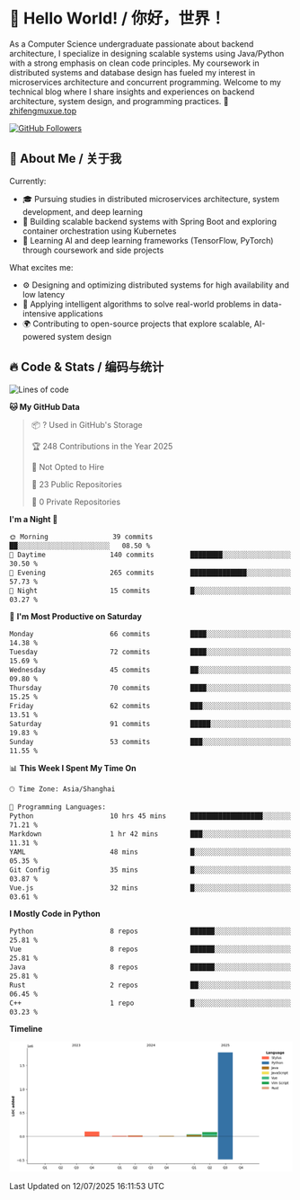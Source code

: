 # 👋 Hello World! / 你好，世界！

As a Computer Science undergraduate passionate about backend architecture, I specialize in designing scalable systems using Java/Python with a strong emphasis on clean code principles. My coursework in distributed systems and database design has fueled my interest in microservices architecture and concurrent programming. Welcome to my technical blog where I share insights and experiences on backend architecture, system design, and programming practices.
🔗 [zhifengmuxue.top](https://zhifengmuxue.top)

[![GitHub Followers](https://img.shields.io/github/followers/zhifengmuxue?logo=github&style=social)](https://github.com/zhifengmuxue)




## 🚀 About Me / 关于我
Currently:
- 🎓 Pursuing studies in distributed microservices architecture, system development, and deep learning
- 🔧 Building scalable backend systems with Spring Boot and exploring container orchestration using Kubernetes
- 🧠 Learning AI and deep learning frameworks (TensorFlow, PyTorch) through coursework and side projects

What excites me:
- ⚙️ Designing and optimizing distributed systems for high availability and low latency
- 🧩 Applying intelligent algorithms to solve real-world problems in data-intensive applications
- 🌍 Contributing to open-source projects that explore scalable, AI-powered system design



## 🔥 Code & Stats / 编码与统计

<!--START_SECTION:waka-->
![Lines of code](https://img.shields.io/badge/From%20Hello%20World%20I%27ve%20Written-2.1%20million%20lines%20of%20code-blue)

**🐱 My GitHub Data** 

> 📦 ? Used in GitHub's Storage 
 > 
> 🏆 248 Contributions in the Year 2025
 > 
> 🚫 Not Opted to Hire
 > 
> 📜 23 Public Repositories 
 > 
> 🔑 0 Private Repositories 
 > 
**I'm a Night 🦉** 

```text
🌞 Morning                39 commits          ██░░░░░░░░░░░░░░░░░░░░░░░   08.50 % 
🌆 Daytime                140 commits         ████████░░░░░░░░░░░░░░░░░   30.50 % 
🌃 Evening                265 commits         ██████████████░░░░░░░░░░░   57.73 % 
🌙 Night                  15 commits          █░░░░░░░░░░░░░░░░░░░░░░░░   03.27 % 
```
📅 **I'm Most Productive on Saturday** 

```text
Monday                   66 commits          ████░░░░░░░░░░░░░░░░░░░░░   14.38 % 
Tuesday                  72 commits          ████░░░░░░░░░░░░░░░░░░░░░   15.69 % 
Wednesday                45 commits          ██░░░░░░░░░░░░░░░░░░░░░░░   09.80 % 
Thursday                 70 commits          ████░░░░░░░░░░░░░░░░░░░░░   15.25 % 
Friday                   62 commits          ███░░░░░░░░░░░░░░░░░░░░░░   13.51 % 
Saturday                 91 commits          █████░░░░░░░░░░░░░░░░░░░░   19.83 % 
Sunday                   53 commits          ███░░░░░░░░░░░░░░░░░░░░░░   11.55 % 
```


📊 **This Week I Spent My Time On** 

```text
🕑︎ Time Zone: Asia/Shanghai

💬 Programming Languages: 
Python                   10 hrs 45 mins      ██████████████████░░░░░░░   71.21 % 
Markdown                 1 hr 42 mins        ███░░░░░░░░░░░░░░░░░░░░░░   11.31 % 
YAML                     48 mins             █░░░░░░░░░░░░░░░░░░░░░░░░   05.35 % 
Git Config               35 mins             █░░░░░░░░░░░░░░░░░░░░░░░░   03.87 % 
Vue.js                   32 mins             █░░░░░░░░░░░░░░░░░░░░░░░░   03.61 % 
```

**I Mostly Code in Python** 

```text
Python                   8 repos             ██████░░░░░░░░░░░░░░░░░░░   25.81 % 
Vue                      8 repos             ██████░░░░░░░░░░░░░░░░░░░   25.81 % 
Java                     8 repos             ██████░░░░░░░░░░░░░░░░░░░   25.81 % 
Rust                     2 repos             ██░░░░░░░░░░░░░░░░░░░░░░░   06.45 % 
C++                      1 repo              █░░░░░░░░░░░░░░░░░░░░░░░░   03.23 % 
```



**Timeline**

![Lines of Code chart](https://raw.githubusercontent.com/zhifengmuxue/zhifengmuxue/main/assets/bar_graph.png)


 Last Updated on 12/07/2025 16:11:53 UTC
<!--END_SECTION:waka-->




